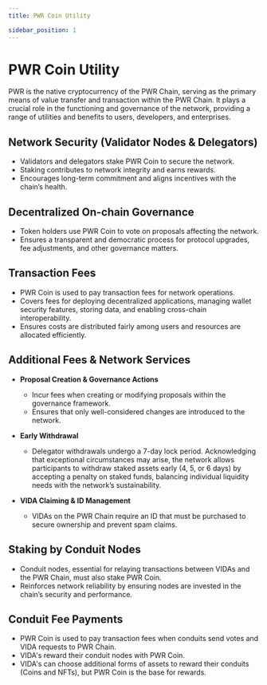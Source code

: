 ```yaml
---
title: PWR Coin Utility

sidebar_position: 1
---
```


# PWR Coin Utility

PWR is the native cryptocurrency of the PWR Chain, serving as the primary means of value transfer and transaction within the PWR Chain. It plays a crucial role in the functioning and governance of the network, providing a range of utilities and benefits to users, developers, and enterprises.

## Network Security (Validator Nodes & Delegators)

- Validators and delegators stake PWR Coin to secure the network.
- Staking contributes to network integrity and earns rewards.
- Encourages long-term commitment and aligns incentives with the chain’s health.

## Decentralized On-chain Governance

- Token holders use PWR Coin to vote on proposals affecting the network.
- Ensures a transparent and democratic process for protocol upgrades, fee adjustments, and other governance matters.

## Transaction Fees

- PWR Coin is used to pay transaction fees for network operations.
- Covers fees for deploying decentralized applications, managing wallet security features, storing data, and enabling cross-chain interoperability.
- Ensures costs are distributed fairly among users and resources are allocated efficiently.

## Additional Fees & Network Services

- **Proposal Creation & Governance Actions**  
  - Incur fees when creating or modifying proposals within the governance framework.  
  - Ensures that only well-considered changes are introduced to the network.  

- **Early Withdrawal**
  - Delegator withdrawals undergo a 7-day lock period. Acknowledging that exceptional circumstances may arise, the network allows participants to withdraw staked assets early (4, 5, or 6 days) by accepting a penalty on staked funds, balancing individual liquidity needs with the network’s sustainability.  

- **VIDA Claiming & ID Management**
  - VIDAs on the PWR Chain require an ID that must be purchased to secure ownership and prevent spam claims.  

## Staking by Conduit Nodes

- Conduit nodes, essential for relaying transactions between VIDAs and the PWR Chain, must also stake PWR Coin.  
- Reinforces network reliability by ensuring nodes are invested in the chain’s security and performance.  

## Conduit Fee Payments

- PWR Coin is used to pay transaction fees when conduits send votes and VIDA requests to PWR Chain.
- VIDA's reward their conduit nodes with PWR Coin.
- VIDA's can choose additional forms of assets to reward their conduits (Coins and NFTs), but PWR Coin is the base for rewards.


